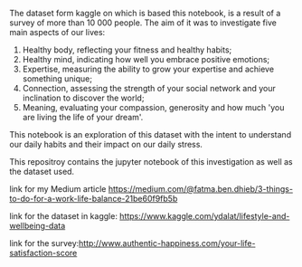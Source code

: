 The dataset form kaggle on which is based this notebook, is a result of a survey of more than 10 000 people. The aim of it was to investigate five main aspects of our lives: 

1. Healthy body, reflecting your fitness and healthy habits;
2. Healthy mind, indicating how well you embrace positive emotions;
3. Expertise, measuring the ability to grow your expertise and achieve something unique;
4. Connection, assessing the strength of your social network and your inclination to discover the world;
5. Meaning, evaluating your compassion, generosity and how much 'you are living the life of your dream'.

This notebook  is an exploration of this dataset with the intent to understand our daily habits and their impact on our daily stress.

This repositroy contains the jupyter notebook of this investigation as well as the dataset used.


link for my Medium article https://medium.com/@fatma.ben.dhieb/3-things-to-do-for-a-work-life-balance-21be60f9fb5b

link for the dataset in kaggle: https://www.kaggle.com/ydalat/lifestyle-and-wellbeing-data  

link for the survey:http://www.authentic-happiness.com/your-life-satisfaction-score
